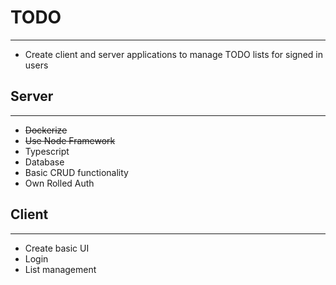 # TODO
---
- Create client and server applications to manage TODO lists for signed in users

## Server
---
- ~~Dockerize~~
- ~~Use Node Framework~~
- Typescript
- Database
- Basic CRUD functionality
- Own Rolled Auth


## Client
---
- Create basic UI
- Login
- List management
